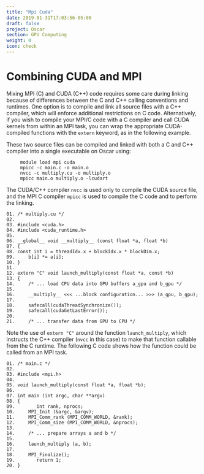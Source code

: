 ```yaml
---
title: "Mpi Cuda"
date: 2019-01-31T17:03:56-05:00
draft: false
project: Oscar
section: GPU Computing
weight: 0
icon: check
---
```


# Combining CUDA and MPI

Mixing MPI \(C) and CUDA (C++) code requires some care during linking
because of differences between the C and C++ calling conventions and
runtimes. One option is to compile and link all source files with a C++
compiler, which will enforce additional restrictions on C code.
Alternatively, if you wish to compile your MPI/C code with a C compiler
and call CUDA kernels from within an MPI task, you can wrap the
appropriate CUDA-compiled functions with the `extern` keyword, as in the
following example.

These two source files can be compiled and linked with both a C and C++
compiler into a single executable on Oscar using:

````
     module load mpi cuda
     mpicc -c main.c -o main.o
     nvcc -c multiply.cu -o multiply.o
     mpicc main.o multiply.o -lcudart
````

The CUDA/C++ compiler `nvcc` is used only to compile the CUDA source
file, and the MPI C compiler `mpicc` is used to compile the C code and
to perform the linking.

    01. /* multiply.cu */
    02.
    03. #include <cuda.h>
    04. #include <cuda_runtime.h>
    05.
    06. __global__ void __multiply__ (const float *a, float *b)
    07. {
    08. const int i = threadIdx.x + blockIdx.x * blockDim.x;
    09.     b[i] *= a[i];
    10. }
    11.
    12. extern "C" void launch_multiply(const float *a, const *b)
    13. {
    14.     /* ... load CPU data into GPU buffers a_gpu and b_gpu */
    15.
    16.     __multiply__ <<< ...block configuration... >>> (a_gpu, b_gpu);
    17.
    18.     safecall(cudaThreadSynchronize());
    19.     safecall(cudaGetLastError());
    20.
    21.     /* ... transfer data from GPU to CPU */

Note the use of `extern "C"` around the function `launch_multiply`,
which instructs the C++ compiler (`nvcc` in this case) to make that
function callable from the C runtime. The following C code shows how the
function could be called from an MPI task.

    01. /* main.c */
    02.
    03. #include <mpi.h>
    04.
    05. void launch_multiply(const float *a, float *b);
    06.
    07. int main (int argc, char **argv)
    08. {
    09.        int rank, nprocs;
    10.     MPI_Init (&argc, &argv);
    11.     MPI_Comm_rank (MPI_COMM_WORLD, &rank);
    12.     MPI_Comm_size (MPI_COMM_WORLD, &nprocs);
    13.
    14.     /* ... prepare arrays a and b */
    15.
    16.     launch_multiply (a, b);
    17.
    18.     MPI_Finalize();
    19.        return 1;
    20. }
